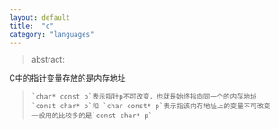 ```yaml
---
layout: default
title:  "c"
category: "languages"
---
```

> abstract:

C中的指针变量存放的是内存地址
>     `char* const p`表示指针p不可改变，也就是始终指向同一个的内存地址
>     `const char* p`和 `char const* p`表示指该内存地址上的变量不可改变
>     一般用的比较多的是`const char* p`


 
